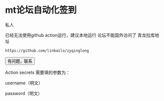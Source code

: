 # mt论坛自动化签到
私人

已经无法使用github action运行，建议本地运行
论坛不能国外访问了
青龙拉库地址 
```
https://github.com/linbailo/zyqinglong
```



<a href = "tencent://AddContact/?fromId=45&fromSubId=1&subcmd=all&uin=1628708538&website=1">
<button type="button" class="btn btn-success">有问题，联系</button>
</a>





Action secrets 需要填的参数为：

username（明文）

password（明文）
